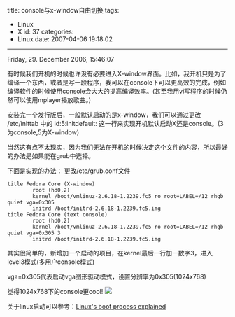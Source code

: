 title: console与x-window自由切换
tags:
  - Linux
  - X
id: 37
categories:
  - Linux
date: 2007-04-06 19:18:02
---

Friday, 29\. December 2006, 15:46:07


有时候我们开机的时候也许没有必要进入X-window界面。比如，我开机只是为了编译一个东西，或者是写一段程序，我可以在console下可以更高效的完成，例如编译软件的时候使用console会大大的提高编译效率。(甚至我用vi写程序的时候仍然可以使用mplayer播放歌曲。)

安装完一个发行版后，一般默认启动的是x-window，我们可以通过更改
/etc/inittab
中的
id:5:initdefault:
这一行来实现开机默认启动X还是console。(3为console,5为X-window)

当然这有点不太现实，因为我们无法在开机的时候决定这个文件的内容，所以最好的办法是如果能在grub中选择。

下面是实现的办法：
更改/etc/grub.conf文件


	title Fedora Core (X-window)
	        root (hd0,2)
	        kernel /boot/vmlinuz-2.6.18-1.2239.fc5 ro root=LABEL=/12 rhgb quiet vga=0x305
	        initrd /boot/initrd-2.6.18-1.2239.fc5.img
	title Fedora Core (text console)
	        root (hd0,2)
	        kernel /boot/vmlinuz-2.6.18-1.2239.fc5 ro root=LABEL=/12 rhgb quiet vga=0x305 3
	        initrd /boot/initrd-2.6.18-1.2239.fc5.img


其实很简单的，新增加一个启动的项目，在kernel最后一行加一数字3，进入level3模式(多用户console模式)

vga=0x305代表启动vga图形驱动模式，设置分辨率为0x305(1024x768)

觉得1024x768下的console更cool!
![](http://files.myopera.com/cocobear/blog/1Screenshot.png)

关于linux启动可以参考：[Linux's boot process explained](http://my.opera.com/cocobear/blog/2006/12/28/linux-s-boot-process-explained)